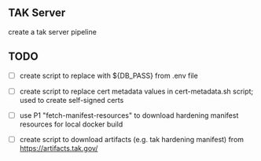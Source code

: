 TAK Server
---
create a tak server pipeline

TODO
---
- [ ] create script to replace <connection password=#password# /> with ${DB_PASS} from .env file
- [ ] create script to replace cert metadata values in cert-metadata.sh script; used to create self-signed certs
- [ ] use P1 "fetch-manifest-resources" to download hardening manifest resources for local docker build
- [ ] create script to download artifacts (e.g. tak hardening manifest) from https://artifacts.tak.gov/

